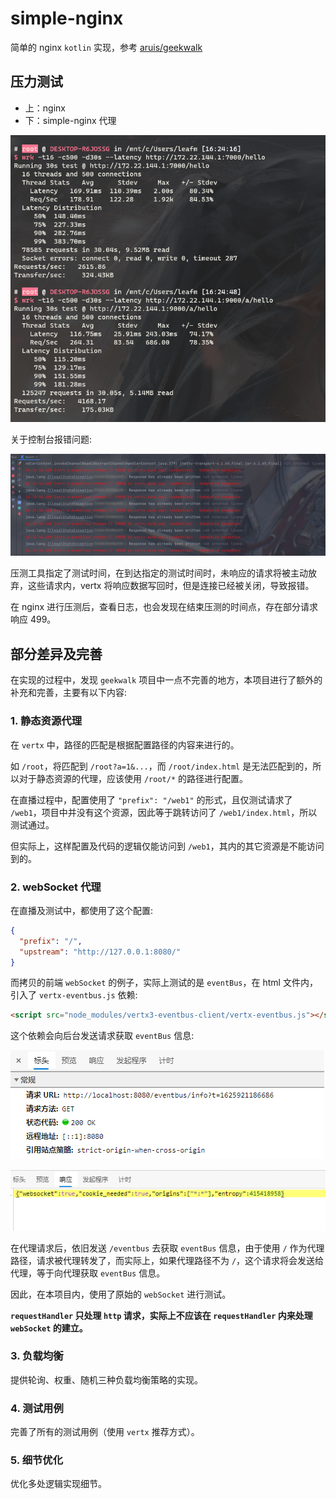 # simple-nginx
简单的 nginx `kotlin` 实现，参考 [aruis/geekwalk](https://github.com/aruis/geekwalk)

## 压力测试

- 上：nginx
- 下：simple-nginx 代理

![image-20210711162644521](README.assets/image-20210711162644521.png)

关于控制台报错问题:

![image-20210711163531196](README.assets/image-20210711163531196.png)

压测工具指定了测试时间，在到达指定的测试时间时，未响应的请求将被主动放弃，这些请求内，vertx 将响应数据写回时，但是连接已经被关闭，导致报错。

在 nginx 进行压测后，查看日志，也会发现在结束压测的时间点，存在部分请求响应 499。



## 部分差异及完善


在实现的过程中，发现 `geekwalk` 项目中一点不完善的地方，本项目进行了额外的补充和完善，主要有以下内容:

### 1. 静态资源代理

在 `vertx` 中，路径的匹配是根据配置路径的内容来进行的。

如 `/root`，将匹配到 `/root?a=1&...`，而 `/root/index.html` 是无法匹配到的，所以对于静态资源的代理，应该使用 `/root/*` 的路径进行配置。

在直播过程中，配置使用了 `"prefix": "/web1"` 的形式，且仅测试请求了 `/web1`，项目中并没有这个资源，因此等于跳转访问了 `/web1/index.html`，所以测试通过。

但实际上，这样配置及代码的逻辑仅能访问到 `/web1`，其内的其它资源是不能访问到的。

### 2. webSocket 代理

在直播及测试中，都使用了这个配置:
```json
{
  "prefix": "/",
  "upstream": "http://127.0.0.1:8080/"
}
```
而拷贝的前端 `webSocket` 的例子，实际上测试的是 `eventBus`，在 html 文件内，引入了 `vertx-eventbus.js` 依赖: 
```html
<script src="node_modules/vertx3-eventbus-client/vertx-eventbus.js"></script>
```
这个依赖会向后台发送请求获取 `eventBus` 信息: 

![image-20210710204853478](README.assets/image-20210710204853478.png)

![image-20210710205029268](README.assets/image-20210710205029268.png)

在代理请求后，依旧发送 `/eventbus` 去获取 `eventBus` 信息，由于使用 `/` 作为代理路径，请求被代理转发了，而实际上，如果代理路径不为 `/`，这个请求将会发送给代理，等于向代理获取 `eventBus` 信息。

因此，在本项目内，使用了原始的 `webSocket` 进行测试。

**`requestHandler` 只处理 `http` 请求，实际上不应该在 `requestHandler` 内来处理 `webSocket` 的建立。**

### 3. 负载均衡

提供轮询、权重、随机三种负载均衡策略的实现。

### 4. 测试用例

完善了所有的测试用例（使用 `vertx` 推荐方式）。

### 5. 细节优化

优化多处逻辑实现细节。

